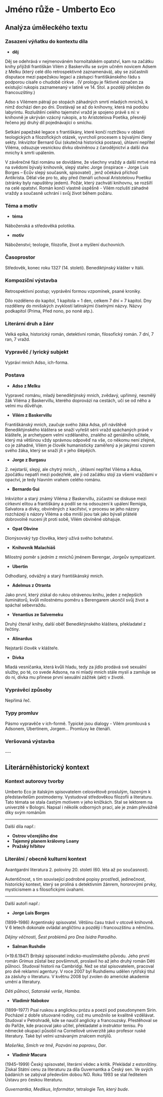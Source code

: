 # Jméno růže - Umberto Eco

## Analýza úměleckého textu

### Zasazení výňatku do kontextu díla

- **děj**

Děj se odehrává v nejmenováném hornoitalském opatství, kam na začátku knihy přijíždí františkán Vilém z Baskervillu se svým učněm novicem Adsem z Melku (který celé dílo retrospektivně zaznamenává), aby se zúčastnili disputace mezi papežskou legací a zástupci františkánského řádu s podporou císaře o chudobě církve . (V prologu je fiktivně označen za existující rukopis zaznamenaný v latině ve 14. Stol. a později přeložen do francouzštiny.)

Adso s Vilémem pátrají po stopách záhadných smrtí mladých mnichů, k nimž dochází den po dni. Dostávají se až do knihovny, která má podobu labyrintu. Rozluštění celého tajemství vražd je spojeno právě s ní: v knihovně je ukrýván vzácný rukopis, a to Aristotelova Poetika, přesněji řečeno její druhý díl pojednávající o smíchu.

Setkání papežské legace s františkány, které končí roztržkou v oblasti teologických a filozofických otázek, vyvrcholí procesem s bývalými členy sekty. Inkvizitor Bernard Gui (skutečná historická postava), úhlavní nepřítel Viléma, odsuzuje vesnickou dívku obviněnou z čarodějnictví a další dva mnichy k smrti upálením.

V závěrečné fázi románu se dovídáme, že všechny vraždy a další mrtvé má na svědomí bývalý knihovník, slepý stařec Jorge (inspirace - Jorge Luis Borges – Ecův slepý současník, spisovatel) , jenž očekává příchod Antikrista. Dělal vše pro to, aby před čtenáři uchoval Aristotelovu Poetiku (stránky byly napuštěny jedem). Požár, který zachvátí knihovnu, se rozšíří na celé opatství. Román končí vlastně úspěšně - Vilém rozluští záhadné vraždy a současně uchrání i svůj život během požáru.

### Téma a motiv

- **téma**

Náboženská a středověká polotika.

- **motiv**

Náboženství; teologie, filozofie, život a myšlení duchovních.

### Časoprostor

Středověk, konec roku 1327 (14. století). Benediktýnský klášter v Itálii.

### Kompoziční výstavba

Retrospektivní postup; vyprávění formou vzpomínek, psané kroniky. 

Dílo rozděleno do kapitol, 1 kapitola = 1 den, celkem 7 dní = 7 kapitol. Dny rozděleny do mnišských zvyklostí latinskými číselnými názvy. Názvy podkapitol (Prima, Před nono, po noně atp.).

### Literární druh a žánr

Velká epika, historický román, detektivní román, filosofický román. 7 dní, 7 ran, 7 vražd.

### Vypravěč / lyrický subjekt

Vypráví mnich Adso, ich-forma.

### Postava

- **Adso z Melku**

Vypraveč románu, mladý benediktýnský mnich, zvědavý, upřímný, nesmělý žák Viléma z Baskervillu, kterého doprovází na cestách, učí se od něho a velmi mu důvěřuje.

- **Vilém z Baskervillu**

Františkánský mnich, zaučuje svého žáka Adsa, při návštěvě Benediktýnského kláštera se snaží vyřešit sérii vražd spáchaných právě v klášteře, je archetypem velmi vzdělaného, znalého až geniálního učitele, který má většinou vždy správnou odpověď na vše, co někomu není zřejmé, co je záhadné, Vilém je člověk humanisticky zaměřený a je jakýmsi vzorem svého žáka, který se snaží jít v jeho šlépějích.

- **Jorge z Burgasu**

2\. nejstarší, slepý, ale chytrý mnich, , úhlavní nepřítel Viléma a Adsa, zpočátku nepatří mezi podezřelé, ale ji od začátku stojí za všemi vraždami v opactví, je tedy hlavním vrahem celého románu.

- **Bernardo Gui**

Inkvizitor a starý známý Viléma z Baskervillu, zúčastní se diskuse mezi církevní elitou a františkány a podílí se na odsouzení k upálení Remigia, Salvatora a dívky, obviněných z kacířství, v procesu se jeho názory rozcházejí s názory Viléma a oba mniši jsou tak jako bývalí přátelé dobrovolně nuceni jít proti sobě, Vilém obviněné obhajuje.

- **Opat Obvine**

Dionýsovský typ člověka, který užívá svého bohatství.

- **Knihovník Malachiáš**

Milostný poměr s jedním z mnichů jménem Berengar, Jorgeův sympatizant.

- **Ubertin**

Odhodlaný, odvážný a starý františkánský mnich.

- **Adelmus z Otranta**

Jako první, který získal do rukou otrávenou knihu, jeden z nejlepších iluminátorů, kvůli milostnému poměru s Berengarem ukončil svůj život a spáchal sebevraždu.

- **Venantius ze Salvemeku**

Druhý čtenář knihy, další oběť Benediktýnského kláštera, překladatel z řečtiny.

- **Alinardus**

Nejstarší člověk v klášteře.

- **Dívka**

Mladá vesničanka, která kvůli hladu, tedy za jídlo prodává své sexuální služby, po té, co svede Adsona, na ni mladý mnich stále myslí a zamiluje se do ní, dívka mu přinese první sexuální zážitek (akt) v životě.

### Vyprávěcí způsoby

Nepřímá řeč.

### Typy promluv

Pásmo vypravěče v ich-formě. Typické jsou dialogy - Vilém promlouvá s Adsonem, Ubertinem, Jorgem... Promluvy ke čtenáři.

### Veršovaná výstavba

\-\-\-

## Literárněhistorický kontext

### Kontext autorovy tvorby

Umberto Eco je italským spisovatelem celosvětově proslulým, řazeným k představitelům postmoderny. Vystudoval středověkou filozofii a literaturu. Tato témata se stala častým motivem v jeho knížkách. Stal se lektorem na univerzitě v Bologni. Napsal i několik odborných prací, ale je znám převážně díky svým románům

---

Další díla např.:

- **Ostrov včerejšího dne**
- **Tajemný planem královny Loany**
- **Pražský hřbitov**

### Literální / obecně kulturní kontext

Avantgardní literatura 2. poloviny 20. století (60. léta až po současnost). 

Autentičnost, s tím související podrobné popisy prostředí, jedinečnost, historický kontext, který se prolíná s detektivním žánrem, hororovými prvky, mysticismem a s filosofickými úvahami.

--- 

Další autoři např.:

- **Jorge Luis Borges**

(1899–1986) Argentinský spisovatel. Většinu času trávil v otcově knihovně. V 6 letech dokonale ovládal angličtinu a později i francouzštinu a němčinu. 

*Dějiny věčnosti*, *Šest problémů pro Dna Isidra Parodiho*.

- **Salman Rushdie**

(\*19.6.1947) Britský spisovatel indicko-muslimského původu. Jeho první román *Grimus* zůstal bez povšimnutí, proslavil ho až jeho druhý román Děti půlnoci. Studoval historii na Cambridgi. Než se stal spisovatelem, pracoval pro dvě reklamní agentury. V roce 2007 byl Rushdiemu udělen rytířský titul za zásluhy o literaturu. V květnu 2008 byl zvolen do americké akademie umění a literatury.

*Děti půlnoci*, *Satanské verše*, *Hamba*.

- **Vladimír Nabokov** 

(1899–1977) Psal ruskou a anglickou prózu a poezii pod pseudonynem Sirin. Pocházel z dobře situované rodiny, což mu umožnilo se kvalitně vzdělávat. Studoval v Petrohradě, kde se naučil anglicky a francouzsky. Přestěhoval se do Paříže, kde pracoval jako učitel, překladatel a instruktor tenisu. Po německé okupaci působil na Cornellově univerzitě jako profesor ruské literatury. Také byl velmi uznávaným znalcem motýlů.

*Mašeňka*, *Smích ve tmě*, *Pozvání na popravu*, *Dar*.

- **Vladimír Macura**

(1945–1999) Český spisovatel, literární vědec a kritik. Překládal z estonštiny. Získal Státní cenu za literaturu za díla Guvernantka a Český sen. Ve svých bádáních se zabýval především dobou NO. Roku 1993 se stal ředitelem Ústavu pro českou literaturu. 

*Guvernantka*, *Medikus*, *Informátor*, tetralogie *Ten, který bude*.

